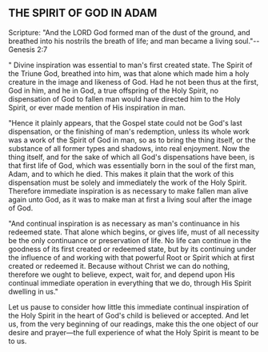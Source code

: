 ## THE SPIRIT OF GOD IN ADAM ##

Scripture: "And the LORD God formed man of the dust of the ground, and breathed into his nostrils the breath of life; and man became a living soul."--Genesis 2:7



" Divine inspiration was essential to man's first created state. The Spirit of the Triune God, breathed into him, was that alone which made him a holy creature in the image and likeness of God. Had he not been thus at the first, God in him, and he in God, a true offspring of the Holy Spirit, no dispensation of God to fallen man would have directed him to the Holy Spirit, or ever made mention of His inspiration in man.



"Hence it plainly appears, that the Gospel state could not be God's last dispensation, or the finishing of man's redemption, unless its whole work was a work of the Spirit of God in man, so as to bring the thing itself, or the substance of all former types and shadows, into real enjoyment. Now the thing itself, and for the sake of which all God's dispensations have been, is that first life of God, which was essentially born in the soul of the first man, Adam, and to which he died. This makes it plain that the work of this dispensation must be solely and immediately the work of the Holy Spirit. Therefore immediate inspiration is as necessary to make fallen man alive again unto God, as it was to make man at first a living soul after the image of God.



"And continual inspiration is as necessary as man's continuance in his redeemed state. That alone which begins, or gives life, must of all necessity be the only continuance or preservation of life. No life can continue in the goodness of its first created or redeemed state, but by its continuing under the influence of and working with that powerful Root or Spirit which at first created or redeemed it. Because without Christ we can do nothing, therefore we ought to believe, expect, wait for, and depend upon His continual immediate operation in everything that we do, through His Spirit dwelling in us."



Let us pause to consider how little this immediate continual inspiration of the Holy Spirit in the heart of God's child is believed or accepted. And let us, from the very beginning of our readings, make this the one object of our desire and prayer—the full experience of what the Holy Spirit is meant to be to us.

